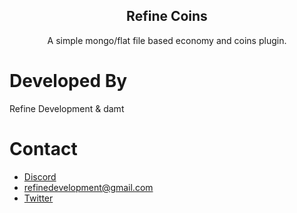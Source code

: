 
<div align="center">

  ## Refine Coins

A simple mongo/flat file based economy and coins plugin.
</div>

# Developed By
Refine Development & damt

# Contact
- [Discord](https://dsc.gg/refine)
- refinedevelopment@gmail.com
- [Twitter](https://twitter.com/RefineDev)

